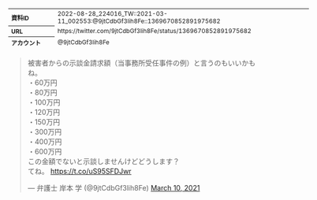 <table style="font-size: 9pt; width: 610px; margin-bottom: 20px; height: 80px;">
<tbody>
    <tr>
        <th align=left>資料ID</th>
        <td align=left>2022-08-28_224016_TW::2021-03-11_002553:@9jtCdbGf3lih8Fe::1369670852891975682</td>
    </tr>
    <tr>
        <th align=left>URL</th>
        <td align=left>https://twitter.com/9jtCdbGf3lih8Fe/status/1369670852891975682</td>
    </tr>
    <tr>
        <th align=left>アカウント</th>
        <td align=left>@9jtCdbGf3lih8Fe</td>
    </tr>
    <tr>
        <th align=left>ユーザ名</th>
        <td align=left>弁護士 岸本 学</td>
    </tr>
    <tr>
        <th align=left>ツイートの記録日時</th>
        <td align=left>2022-08-28_224016_</td>
    </tr>
</tbody>
</table>
<blockquote class="twitter-tweet" data-width="450"  data-lang="ja"><p lang="ja" dir="ltr">被害者からの示談金請求額（当事務所受任事件の例）と言うのもいいかもね。<br>・60万円<br>・80万円<br>・100万円<br>・120万円<br>・150万円<br>・300万円<br>・400万円<br>・600万円<br>この金額でないと示談しませんけどどうします？<br>てね。 <a href="https://t.co/uS95SFDJwr">https://t.co/uS95SFDJwr</a></p>&mdash; 弁護士 岸本 学 (@9jtCdbGf3lih8Fe) <a href="https://twitter.com/9jtCdbGf3lih8Fe/status/1369670852891975682?ref_src=twsrc%5Etfw">March 10, 2021</a></blockquote>
<script async src="https://platform.twitter.com/widgets.js" charset="utf-8"></script>


